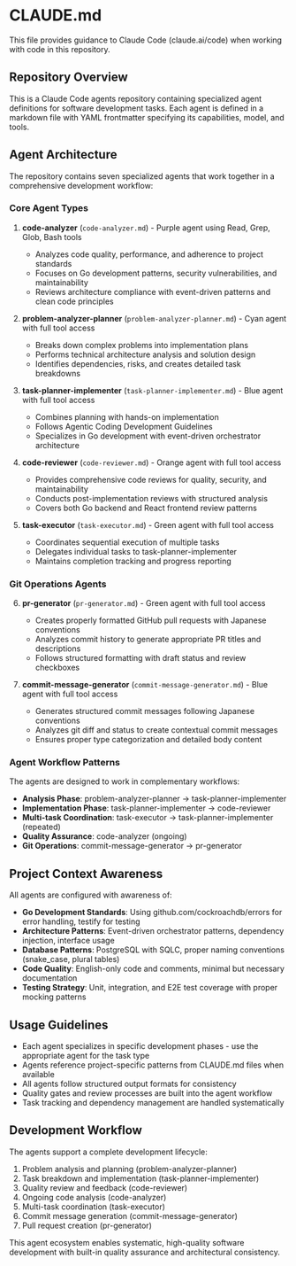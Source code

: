 # CLAUDE.md

This file provides guidance to Claude Code (claude.ai/code) when working with code in this repository.

## Repository Overview

This is a Claude Code agents repository containing specialized agent definitions for software development tasks. Each agent is defined in a markdown file with YAML frontmatter specifying its capabilities, model, and tools.

## Agent Architecture

The repository contains seven specialized agents that work together in a comprehensive development workflow:

### Core Agent Types

1. **code-analyzer** (`code-analyzer.md`) - Purple agent using Read, Grep, Glob, Bash tools
   - Analyzes code quality, performance, and adherence to project standards
   - Focuses on Go development patterns, security vulnerabilities, and maintainability
   - Reviews architecture compliance with event-driven patterns and clean code principles

2. **problem-analyzer-planner** (`problem-analyzer-planner.md`) - Cyan agent with full tool access
   - Breaks down complex problems into implementation plans
   - Performs technical architecture analysis and solution design
   - Identifies dependencies, risks, and creates detailed task breakdowns

3. **task-planner-implementer** (`task-planner-implementer.md`) - Blue agent with full tool access
   - Combines planning with hands-on implementation
   - Follows Agentic Coding Development Guidelines
   - Specializes in Go development with event-driven orchestrator architecture

4. **code-reviewer** (`code-reviewer.md`) - Orange agent with full tool access  
   - Provides comprehensive code reviews for quality, security, and maintainability
   - Conducts post-implementation reviews with structured analysis
   - Covers both Go backend and React frontend review patterns

5. **task-executor** (`task-executor.md`) - Green agent with full tool access
   - Coordinates sequential execution of multiple tasks
   - Delegates individual tasks to task-planner-implementer
   - Maintains completion tracking and progress reporting

### Git Operations Agents

6. **pr-generator** (`pr-generator.md`) - Green agent with full tool access
   - Creates properly formatted GitHub pull requests with Japanese conventions
   - Analyzes commit history to generate appropriate PR titles and descriptions
   - Follows structured formatting with draft status and review checkboxes

7. **commit-message-generator** (`commit-message-generator.md`) - Blue agent with full tool access
   - Generates structured commit messages following Japanese conventions
   - Analyzes git diff and status to create contextual commit messages
   - Ensures proper type categorization and detailed body content

### Agent Workflow Patterns

The agents are designed to work in complementary workflows:
- **Analysis Phase**: problem-analyzer-planner → task-planner-implementer
- **Implementation Phase**: task-planner-implementer → code-reviewer
- **Multi-task Coordination**: task-executor → task-planner-implementer (repeated)
- **Quality Assurance**: code-analyzer (ongoing)
- **Git Operations**: commit-message-generator → pr-generator

## Project Context Awareness

All agents are configured with awareness of:
- **Go Development Standards**: Using github.com/cockroachdb/errors for error handling, testify for testing
- **Architecture Patterns**: Event-driven orchestrator patterns, dependency injection, interface usage  
- **Database Patterns**: PostgreSQL with SQLC, proper naming conventions (snake_case, plural tables)
- **Code Quality**: English-only code and comments, minimal but necessary documentation
- **Testing Strategy**: Unit, integration, and E2E test coverage with proper mocking patterns

## Usage Guidelines

- Each agent specializes in specific development phases - use the appropriate agent for the task type
- Agents reference project-specific patterns from CLAUDE.md files when available
- All agents follow structured output formats for consistency
- Quality gates and review processes are built into the agent workflow
- Task tracking and dependency management are handled systematically

## Development Workflow

The agents support a complete development lifecycle:
1. Problem analysis and planning (problem-analyzer-planner)
2. Task breakdown and implementation (task-planner-implementer)  
3. Quality review and feedback (code-reviewer)
4. Ongoing code analysis (code-analyzer)
5. Multi-task coordination (task-executor)
6. Commit message generation (commit-message-generator)
7. Pull request creation (pr-generator)

This agent ecosystem enables systematic, high-quality software development with built-in quality assurance and architectural consistency.